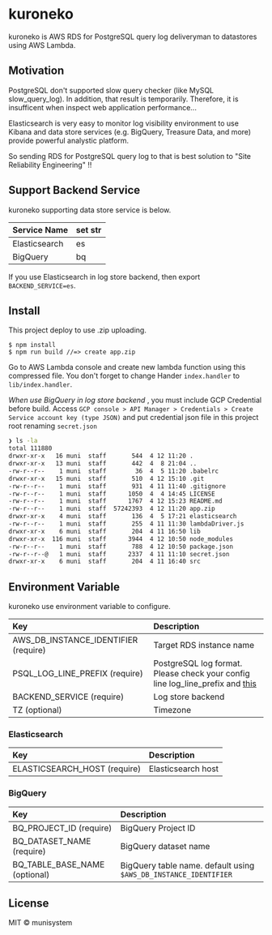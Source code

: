 # kuroneko
kuroneko is AWS RDS for PostgreSQL query log deliveryman to datastores using AWS Lambda.

## Motivation
PostgreSQL don't supported slow query checker (like MySQL slow_query_log). In addition, that result is temporarily. Therefore, it is insufficent when inspect web application performance...

Elasticsearch is very easy to monitor log visibility environment to use Kibana and data store services (e.g. BigQuery, Treasure Data, and more) provide powerful analystic platform.

So sending RDS for PostgreSQL query log to that is best solution to "Site Reliability Engineering" !!

## Support Backend Service
kuroneko supporting data store service is below.

|Service Name|set str|
|:-----|:-----|
|Elasticsearch|es|
|BigQuery|bq|

If you use Elasticsearch in log store backend, then export `BACKEND_SERVICE=es`.

## Install

This project deploy to use .zip uploading.

```
$ npm install
$ npm run build //=> create app.zip
```

Go to AWS Lambda console and create new lambda function using this compressed file.
You don't forget to change Hander `index.handler` to `lib/index.handler`.

*When use BigQuery in log store backend* , you must include GCP Credential before build.
Access `GCP console > API Manager > Credentials > Create Service account key (type JSON)` and put credential json file in this project root renaming `secret.json`

```sh
❯ ls -la
total 111880
drwxr-xr-x   16 muni  staff       544  4 12 11:20 .
drwxr-xr-x   13 muni  staff       442  4  8 21:04 ..
-rw-r--r--    1 muni  staff        36  4  5 11:20 .babelrc
drwxr-xr-x   15 muni  staff       510  4 12 15:10 .git
-rw-r--r--    1 muni  staff       931  4 11 11:40 .gitignore
-rw-r--r--    1 muni  staff      1050  4  4 14:45 LICENSE
-rw-r--r--    1 muni  staff      1767  4 12 15:23 README.md
-rw-r--r--    1 muni  staff  57242393  4 12 11:20 app.zip
drwxr-xr-x    4 muni  staff       136  4  5 17:21 elasticsearch
-rw-r--r--    1 muni  staff       255  4 11 11:30 lambdaDriver.js
drwxr-xr-x    6 muni  staff       204  4 11 16:50 lib
drwxr-xr-x  116 muni  staff      3944  4 12 10:50 node_modules
-rw-r--r--    1 muni  staff       788  4 12 10:50 package.json
-rw-r--r--@   1 muni  staff      2337  4 11 11:10 secret.json
drwxr-xr-x    6 muni  staff       204  4 11 16:40 src
```

## Environment Variable
kuroneko use environment variable to configure.

|Key|Description|
|:-----|:-----|
|AWS_DB_INSTANCE_IDENTIFIER (require)|Target RDS instance name|
|PSQL_LOG_LINE_PREFIX (require)|PostgreSQL log format. Please check your config line log_line_prefix and [this](https://github.com/munisystem/plpr#support-postgresql-log-format)|
|BACKEND_SERVICE (require)|Log store backend|
|TZ (optional)|Timezone|

### Elasticsearch
|Key|Description|
|:-----|:-----|
|ELASTICSEARCH_HOST (require)|Elasticsearch host|

### BigQuery
|Key|Description|
|:-----|:-----|
|BQ_PROJECT_ID (require)|BigQuery Project ID|
|BQ_DATASET_NAME (require)|BigQuery dataset name|
|BQ_TABLE_BASE_NAME (optional)|BigQuery table name. default using `$AWS_DB_INSTANCE_IDENTIFIER`|

## License
MIT © munisystem
